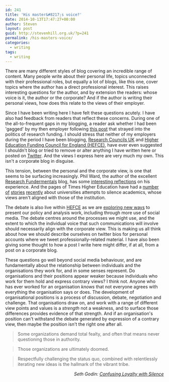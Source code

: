 ```yaml
---
id: 241
title: 'His master&#8217;s voice?'
date: 2014-10-13T17:47:27+00:00
author: Steven
layout: post
guid: http://stevenhill.org.uk/?p=241
permalink: /his-masters-voice/
categories:
  - writing
tags:
  - writing
---
```

There are many different styles of blog covering an incredible range of content. Many people write about their personal life, topics unconnected with their professional roles, but equally a lot of blogs, like this one, cover topics where the author has a direct professional interest. This raises interesting questions for the author, and by extension the readers: whose voice is it, the author or the corporate? And if the author is writing their personal views, how does this relate to the views of their employer.

Since I have been writing here I have felt these questions acutely. I have also had feedback from readers that reflect these concerns. During one of the all-to-frequent gaps in my blogging, a reader ask whether I had been 'gagged' by my then employer following [this post](http://stevenhill.org.uk/spending-on-research-and-welfare/) that strayed into the politics of research funding. I should stress that neither of my employers during the period I have been blogging, [Research Councils UK](http://www.rcuk.ac.uk/) and [Higher Education Funding Council for England (HEFCE)](http://www.hefce.ac.uk/), have ever even suggested I shouldn't blog or tried to remove or alter anything I have written here or posted on [Twitter](https://twitter.com/stevenhill). And the views I express here are very much my own. This isn't a corporate blog in disguise.

This tension, between the personal and the corporate view, is one that seems to be surfacing increasingly. Phil Ward, the author of the excellent [Research Fundermentals](http://fundermental.blogspot.co.uk/) blog, has some [interesting reflections](http://fundermental.blogspot.co.uk/2014/09/the-dangers-of-blogging.html) on his experience. And the pages of Times Higher Education have had a [number](http://www.timeshighereducation.co.uk/news/university-of-leeds-lectures-legal-scholar-over-political-tweets/2015272.article) [of](http://www.timeshighereducation.co.uk/news/israel-critic-finds-job-offer-revoked-after-gaza-tweets/2015081.article) [stories](http://www.timeshighereducation.co.uk/news/thomas-docherty-suspension-to-be-lifted/2015892.article) [recently](http://www.timeshighereducation.co.uk/features/life-after-whistleblowing/2014776.article) about universities attempts to silence academics, whose views aren't aligned with those of the institution.

The debate is also live within [HEFCE](http://www.hefce.ac.uk) as we are [exploring new ways](http://hefce.launchrock.com/) to present our policy and analysis work, including through more use of social media. The debate centres around the processes we might use, and the extent to which the individual voice that such communications will involve should necessarily align with the corporate view. This is making us all think about how we should describe ourselves on twitter bios for personal accounts where we tweet professionally-related material. I have also been giving some thought to how a post I write here might differ, if at all, from a post on a corporate blog.

These questions go well beyond social media behaviousr, and are fundamentally about the relationship between individuals and the organisations they work for, and in some senses represent. Do organisations and their positions appear weaker because individuals who work for them hold and express contrary views? I think not. Anyone who has ever worked for an organisation _knows_ that not everyone agrees with everything the organisation says or does. The development of organisational positions is a process of discussion, debate, negotiation and challenge. That organisations draw on, and work with a range of different view points and values is a _strength_ not a weakness, and to surface those differences provides evidence of that strength. And if an organisation's position can't withstand the debate generated by expression of a contrary view, then maybe the position isn't the right one after all.

> Some organizations demand total fealty, and often that means never questioning those in authority.

> Those organizations are ultimately doomed.

> Respectfully challenging the status quo, combined with relentlessly iterating new ideas is the hallmark of the vibrant tribe.

<p style="text-align: right;">
  <em>Seth Godin: <a href="http://sethgodin.typepad.com/seths_blog/2013/02/confusing-loyalty-with-silence.html">Confusing Loyalty with Silence</a></em>
</p>

&nbsp;